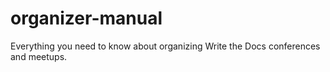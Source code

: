 # organizer-manual
Everything you need to know about organizing Write the Docs conferences and meetups.
